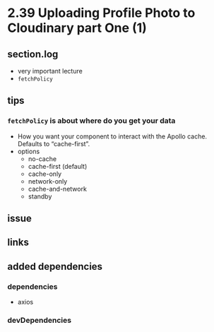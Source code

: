 # 2.39 Uploading Profile Photo to Cloudinary part One (1)

## section.log

- very important lecture
- `fetchPolicy`

## tips

### `fetchPolicy` is about where do you get your data

- How you want your component to interact with the Apollo cache. Defaults to “cache-first”.
- options
  - no-cache
  - cache-first (default)
  - cache-only
  - network-only
  - cache-and-network
  - standby

## issue

## links

## added dependencies

### dependencies

- axios

### devDependencies
